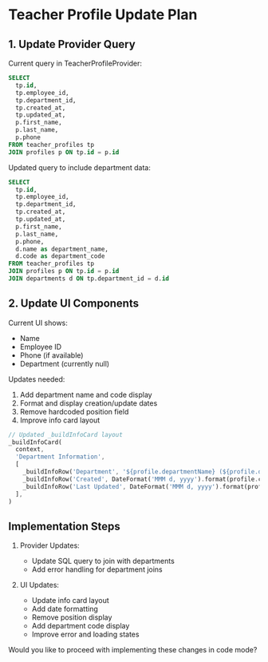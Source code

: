 # Teacher Profile Update Plan

## 1. Update Provider Query

Current query in TeacherProfileProvider:
```sql
SELECT 
  tp.id,
  tp.employee_id,
  tp.department_id,
  tp.created_at,
  tp.updated_at,
  p.first_name,
  p.last_name,
  p.phone
FROM teacher_profiles tp
JOIN profiles p ON tp.id = p.id
```

Updated query to include department data:
```sql
SELECT 
  tp.id,
  tp.employee_id,
  tp.department_id,
  tp.created_at,
  tp.updated_at,
  p.first_name,
  p.last_name,
  p.phone,
  d.name as department_name,
  d.code as department_code
FROM teacher_profiles tp
JOIN profiles p ON tp.id = p.id
JOIN departments d ON tp.department_id = d.id
```

## 2. Update UI Components

Current UI shows:
- Name
- Employee ID
- Phone (if available)
- Department (currently null)

Updates needed:
1. Add department name and code display
2. Format and display creation/update dates
3. Remove hardcoded position field
4. Improve info card layout

```dart
// Updated _buildInfoCard layout
_buildInfoCard(
  context,
  'Department Information',
  [
    _buildInfoRow('Department', '${profile.departmentName} (${profile.departmentCode})'),
    _buildInfoRow('Created', DateFormat('MMM d, yyyy').format(profile.createdAt)),
    _buildInfoRow('Last Updated', DateFormat('MMM d, yyyy').format(profile.updatedAt)),
  ],
)
```

## Implementation Steps

1. Provider Updates:
   - Update SQL query to join with departments
   - Add error handling for department joins

2. UI Updates:
   - Update info card layout
   - Add date formatting
   - Remove position display
   - Add department code display
   - Improve error and loading states

Would you like to proceed with implementing these changes in code mode?